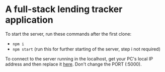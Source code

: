 # A full-stack lending tracker application

To start the server, run these commands after the first clone:
- `npm i`
- `npm start` (run this for further starting of the server, step i not required)

To connect to the server running in the localhost, get your PC's local IP address and then replace it [here](https://github.com/bhargawananbhuyan/rn_lendtrack_app/blob/master/app/src/utils/constants.ts). Don't change the PORT (:5000).
